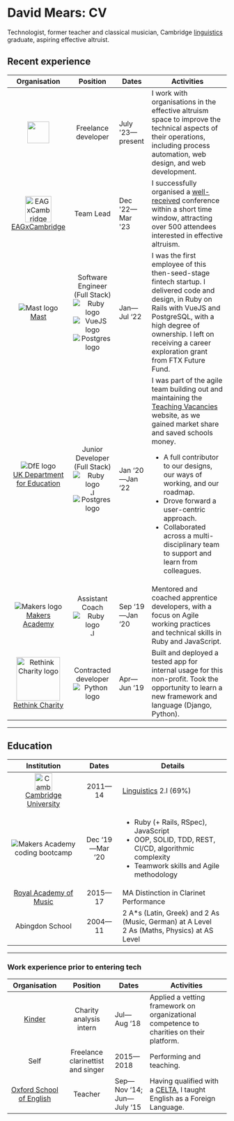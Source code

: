 # David Mears: CV

Technologist, former teacher and classical musician, Cambridge [linguistics](https://www.linkedin.com/pulse/programming-linguistics-birds-feather-david-mears/) graduate, aspiring effective altruist.
## Recent experience

| Organisation | Position | Dates | Activities |
| :---: | :---: | --- | --- |
| <img height="50" src="https://cdn-icons-png.flaticon.com/512/1995/1995437.png"> | Freelance developer | July '23—present | I work with organisations in the effective altruism space to improve the technical aspects of their operations, including process automation, web design, and web development. |
| <img height="60" alt="EAGxCambridge profile logo" src="https://i.imgur.com/EkVWgOa.png"> <br> [EAGxCambridge](https://www.effectivealtruism.org/ea-global/events/eagxcambridge) | Team Lead | Dec '22—Mar '23 | I successfully organised a [well-received](https://forum.effectivealtruism.org/posts/68avgsfkfPGKmneHR/eagxcambridge-2023-retrospective) conference within a short time window, attracting over 500 attendees interested in effective altruism. |
| ![Mast logo](https://avatars.githubusercontent.com/u/65529935?s=40&v=4) <br> [Mast](https://www.usemast.com) | Software Engineer<br>(Full Stack) <br> ![Ruby logo](https://avatars.githubusercontent.com/u/210414?s=15&v=4) ![VueJS logo](https://avatars.githubusercontent.com/u/6128107?s=20&v=4) ![Postgres logo](https://avatars.githubusercontent.com/u/177543?s=15&v=4) | Jan—Jul ‘22 | I was the first employee of this then-seed-stage fintech startup. I delivered code and design, in Ruby on Rails with VueJS and PostgreSQL, with a high degree of ownership. I left on receiving a career exploration grant from FTX Future Fund. |
| ![DfE logo](https://avatars.githubusercontent.com/u/7369414?s=40&v=4) <br> [UK Department for Education](https://github.com/DFE-Digital/) <br><br> | Junior Developer<br>(Full Stack) <br> ![Ruby logo](https://avatars.githubusercontent.com/u/210414?s=15&v=4) <img height="15" alt="JavaScript logo" src="https://upload.wikimedia.org/wikipedia/commons/thumb/6/6a/JavaScript-logo.png/240px-JavaScript-logo.png"> ![Postgres logo](https://avatars.githubusercontent.com/u/177543?s=15&v=4) | Jan ‘20—Jan ‘22 | I was part of the agile team building out and maintaining the [Teaching Vacancies](https://github.com/DFE-Digital/teaching-vacancies) website, as we gained market share and saved schools money. <ul><li>A full contributor to our designs, our ways of working, and our roadmap.</li><li>Drove forward a user-centric approach.</li><li>Collaborated across a multi-disciplinary team to support and learn from colleagues.</li></ul> |
| ![Makers logo](https://avatars.githubusercontent.com/u/3636186?s=40&v=4) <br> [Makers Academy](https://makers.tech) | Assistant Coach <br> ![Ruby logo](https://avatars.githubusercontent.com/u/210414?s=15&v=4) <img height="15" alt="JavaScript logo" src="https://upload.wikimedia.org/wikipedia/commons/thumb/6/6a/JavaScript-logo.png/240px-JavaScript-logo.png"> | Sep ‘19—Jan ‘20 | Mentored and coached apprentice developers, with a focus on Agile working practices and technical skills in Ruby and JavaScript. |
| <img height="100" alt="Rethink Charity logo" src="https://cdn.sanity.io/images/4rsg7ofo/production/e648b3a65289f4cdf6977523765ff32458b8d8b4-792x612.png?w=3840&q=75&fit=clip&auto=format"> <br> [Rethink Charity](https://rethink.charity/) | Contracted developer <br> ![Python logo](https://avatars.githubusercontent.com/u/1525981?s=20&v=4) | Apr—Jun ‘19 | Built and deployed a tested app for internal usage for this non-profit. Took the opportunity to learn a new framework and language (Django, Python). |

<hr/>

## Education

| Institution | Dates | Details |
| :---: | :---: | --- |
| <img height="40" alt="Cambridge University logo" src="https://upload.wikimedia.org/wikipedia/commons/c/c3/Coat_of_Arms_of_the_University_of_Cambridge.svg"/> <br> [Cambridge University](https://www.cam.ac.uk/) | 2011—14 | [Linguistics](https://medium.com/@davidmears/programming-and-linguistics-makers-week-1-da1709051ca2) 2.I (69%) |
| ![Makers Academy](https://makers.tech) coding bootcamp | Dec ‘19—Mar ‘20 | <ul><li>Ruby (+ Rails, RSpec), JavaScript</li><li>OOP, SOLID, TDD, REST, CI/CD, algorithmic complexity</li><li>Teamwork skills and Agile methodology</li>|
| [Royal Academy of Music](https://www.ram.ac.uk/) | 2015—17 | MA Distinction in Clarinet Performance |
| Abingdon School | 2004—11 | 2 A\*s (Latin, Greek) and 2 As (Music, German) at A Level<br>2 As (Maths, Physics) at AS Level |

<hr/>

### Work experience prior to entering tech

| Organisation | Position | Dates | Activities |
| :---: | :---: | --- | --- |
| [Kinder](https://kinder.world/) | Charity analysis intern | Jul—Aug ‘18 | Applied a vetting framework on organizational competence to charities on their platform. |
| Self | Freelance clarinettist and singer | 2015—2018 | Performing and teaching. |
| [Oxford School of English](https://www.oxfordschoolofenglish.com/) | Teacher | Sep—Nov ‘14; Jun—July ‘15 | Having qualified with a [CELTA](https://www.cambridgeenglish.org/teaching-english/teaching-qualifications/celta/), I taught English as a Foreign Language. |
